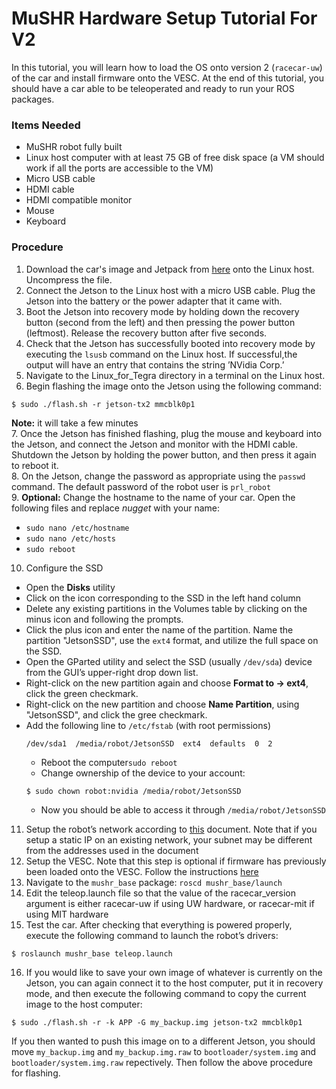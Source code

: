 
# MuSHR Hardware Setup Tutorial For V2
In this tutorial, you will learn how to load the OS onto version 2 (`racecar-uw`) of the car and install firmware onto the VESC. At the end of this tutorial, you should have a car able to be teleoperated and ready to run your ROS packages.

### Items Needed
- MuSHR robot fully built
- Linux host computer with at least 75 GB of free disk space (a VM should work if all the ports are accessible to the VM)
- Micro USB cable
- HDMI cable
- HDMI compatible monitor
- Mouse
- Keyboard

### Procedure
1. Download the car's image and Jetpack from [here](https://drive.google.com/file/d/1M3vloiBwu_n52nJ-2ysJPitrKtezwaBG/view?usp=sharing) onto the Linux host. Uncompress the file.
2. Connect the Jetson to the Linux host with a micro USB cable. Plug the Jetson into the battery or the power adapter that it came with.
3. Boot the Jetson into recovery mode by holding down the recovery button (second from the left) and then pressing the power button (leftmost). Release the recovery button after five seconds.
4. Check that the Jetson has successfully booted into recovery mode by executing the `lsusb` command on the Linux host. If successful,the output will have an entry that contains the string ’NVidia Corp.’
5. Navigate to the Linux_for_Tegra directory in a terminal on the Linux host.
6. Begin flashing the image onto the Jetson using the following command:
```
$ sudo ./flash.sh -r jetson-tx2 mmcblk0p1
```
**Note:** it will take a few minutes  
7. Once the Jetson has finished flashing, plug the mouse and keyboard into the Jetson, and connect the Jetson and monitor with the HDMI cable. Shutdown the Jetson by holding the power button, and then press it again to reboot it.  
8. On the Jetson, change the password as appropriate using the `passwd` command. The default password of the robot user is `prl_robot`  
9. **Optional:** Change the hostname to the name of your car. Open the following files and replace *nugget* with your name:  
- `sudo nano /etc/hostname`  
- `sudo nano /etc/hosts`  
- `sudo reboot`  
10. Configure the SSD  
- Open the **Disks** utility  
- Click on the icon corresponding to the SSD in the left hand column  
- Delete any existing partitions in the Volumes table by clicking on the minus icon and following the prompts.  
- Click the plus icon and enter the name of the partition. Name the partition "JetsonSSD", use the `ext4` format, and utilize the full space on the SSD.  
- Open the GParted utility and select the SSD (usually `/dev/sda`) device from the GUI’s upper-right drop down list.  
- Right-click on the new partition again and choose **Format to -> ext4**, click the green checkmark.  
- Right-click on the new partition and choose **Name Partition**, using "JetsonSSD", and click the gree checkmark.  
- Add the following line to `/etc/fstab` (with root permissions)  
    ```
    /dev/sda1  /media/robot/JetsonSSD  ext4  defaults  0  2
    ```
	- Reboot the computer`sudo reboot`
    - Change ownership of the device to your account:
    ```
    $ sudo chown robot:nvidia /media/robot/JetsonSSD
    ```
	- Now you should be able to access it through `/media/robot/JetsonSSD`
		
11. Setup the robot’s network according to [this](https://drive.google.com/open?id=11qcVyFoVtKxxCiVlF4_E_a74uTdJ4bOa) document. Note that if you setup a static IP on an existing network, your subnet may be different from the addresses used in the document  
12. Setup the VESC. Note that this step is optional if firmware has previously been loaded onto the VESC. Follow the instructions [here](http://www.jetsonhacks.com/2017/06/01/get-your-motor-running-vesc-jetson-racecar-build/)  
13. Navigate to the `mushr_base` package: `roscd mushr_base/launch`  
14. Edit the teleop.launch file so that the value of the racecar_version argument is either racecar-uw if using UW hardware, or racecar-mit if using MIT hardware
15. Test the car. After checking that everything is powered properly, execute the following command to launch the robot’s drivers:
```
$ roslaunch mushr_base teleop.launch
```
16. If you would like to save your own image of whatever is currently on the Jetson, you can again connect it to the host computer, put it in recovery mode, and then execute the following command to copy the current image to the host computer:
```
$ sudo ./flash.sh -r -k APP -G my_backup.img jetson-tx2 mmcblk0p1
```
If you then wanted to push this image on to a different Jetson, you should move `my_backup.img` and `my_backup.img.raw` to `bootloader/system.img` and `bootloader/system.img.raw` repectively. Then follow the above procedure for flashing.
